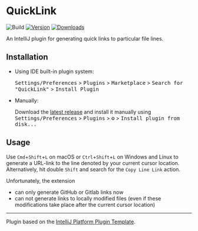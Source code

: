 # QuickLink

![Build](https://github.com/lunakoly/QuickLink/workflows/Build/badge.svg)
[![Version](https://img.shields.io/jetbrains/plugin/v/17287.svg)](https://plugins.jetbrains.com/plugin/17287)
[![Downloads](https://img.shields.io/jetbrains/plugin/d/17287.svg)](https://plugins.jetbrains.com/plugin/17287)

<!-- Plugin description -->

An IntelliJ plugin for generating quick links to particular file lines.

<!-- Plugin description end -->

## Installation

- Using IDE built-in plugin system:
  
  <kbd>Settings/Preferences</kbd> > <kbd>Plugins</kbd> > <kbd>Marketplace</kbd> > <kbd>Search for "QuickLink"</kbd> >
  <kbd>Install Plugin</kbd>
  
- Manually:

  Download the [latest release](https://github.com/lunakoly/QuickLink/releases/latest) and install it manually using
  <kbd>Settings/Preferences</kbd> > <kbd>Plugins</kbd> > <kbd>⚙️</kbd> > <kbd>Install plugin from disk...</kbd>

## Usage

Use `Cmd`+`Shift`+`L` on macOS or `Ctrl`+`Shift`+`L` on Windows and Linux to generate a URL-link to the line
denoted by your current cursor location. Alternatively, hit double `Shift` and search for the `Copy Line Link` action.

Unfortunately, the extension
- can only generate GitHub or Gitlab links now
- can not generate links to locally modified files (even if these modifications take place after the current cursor location) 

---
Plugin based on the [IntelliJ Platform Plugin Template][template].

[template]: https://github.com/JetBrains/intellij-platform-plugin-template
